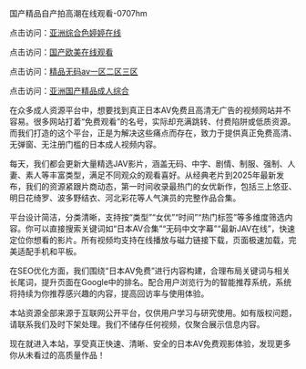 国产精品自产拍高潮在线观看-0707hm


点击访问：<a href="https://bsdf-5f5.pages.dev/">亚洲综合色婷婷在线</a>

点击访问：<a href="https://cfad.pages.dev/">国产欧美在线观看</a>

点击访问：<a href="https://gfd-5xg.pages.dev/">精品无码av一区二区三区</a>

点击访问：<a href="https://fdhf-454.pages.dev/">亚洲国产精品成人综合</a>


在众多成人资源平台中，想要找到真正日本AV免费且高清无广告的视频网站并不容易。很多网站打着“免费观看”的名号，实际却充满跳转、付费陷阱或低质资源。而我们打造的这个平台，正是为解决这些痛点而存在，致力于提供真正免费高清、无弹窗、无注册门槛的日本成人视频内容。

每天，我们都会更新大量精选JAV影片，涵盖无码、中字、剧情、制服、强制、人妻、素人等丰富类型，满足不同观众的观看喜好。从经典老片到2025年最新发布，我们的资源紧跟片商动态，第一时间收录最热门的女优新作，包括三上悠亚、明日花绮罗、波多野结衣、河北彩花等人气演员的完整作品合集。

平台设计简洁，分类清晰，支持按“类型”“女优”“时间”“热门标签”等多维度筛选内容。你可以直接搜索关键词如“日本AV合集”“无码中文字幕”“最新JAV在线”，快速定位你想看的影片。所有视频均支持在线播放与磁力链接下载，页面极速加载，完美适配手机和平板。

在SEO优化方面，我们围绕“日本AV免费”进行内容构建，合理布局关键词与相关长尾词，提升页面在Google中的排名。配合用户浏览行为的智能推荐系统，系统将持续为你推荐感兴趣的内容，提高回访率与使用体验。

本站资源全部来源于互联网公开平台，仅供用户学习与研究使用。如有版权问题，请联系我们及时下架处理。我们不储存任何视频，仅聚合展示信息内容。

现在就进入本站，享受真正快速、清晰、安全的日本AV免费观影体验，发现更多你从未看过的高质量作品！



<span style="display:none;">[Canonical link](https://github.com/uu54351/80436 ）</span>
